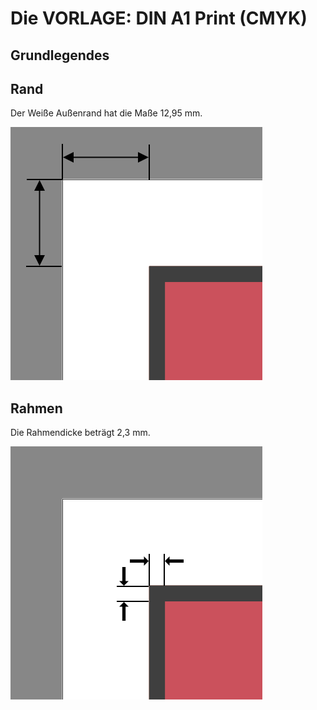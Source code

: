 # Die VORLAGE: DIN A1 Print (CMYK)

## Grundlegendes

## Rand

Der Weiße Außenrand hat die Maße 12,95 mm.

![Bemaßungen Rand](../../Ressources/bemassung-rand.png "Bemaßungen Rand")

## Rahmen

Die Rahmendicke beträgt 2,3 mm.

![Bemaßungen Rahmen](../../Ressources/bemassung-rahmen.png "Bemaßungen Rahmen")
